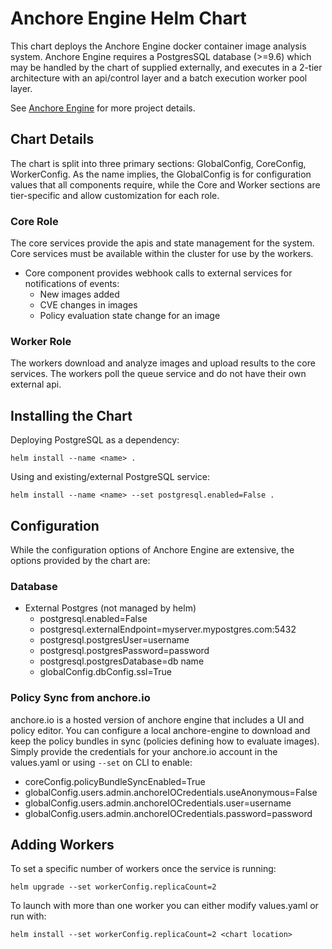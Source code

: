 Anchore Engine Helm Chart
=========================

This chart deploys the Anchore Engine docker container image analysis system. Anchore Engine
requires a PostgresSQL database (>=9.6) which may be handled by the chart of supplied externally,
and executes in a 2-tier architecture with an api/control layer and a batch execution worker pool layer.

See [Anchore Engine](https://github.com/anchore/anchore-engine) for more project details.


Chart Details
-------------

The chart is split into three primary sections: GlobalConfig, CoreConfig, WorkerConfig. As the name implies,
the GlobalConfig is for configuration values that all components require, while the Core and Worker sections are
tier-specific and allow customization for each role.


### Core Role
The core services provide the apis and state management for the system. Core services must be available within the cluster
for use by the workers.
* Core component provides webhook calls to external services for notifications of events:
  * New images added
  * CVE changes in images
  * Policy evaluation state change for an image


### Worker Role
The workers download and analyze images and upload results to the core services. The workers poll the queue service and
do not have their own external api.


Installing the Chart
--------------------


Deploying PostgreSQL as a dependency:

`helm install --name <name> .`


Using and existing/external PostgreSQL service:

`helm install --name <name> --set postgresql.enabled=False .`


Configuration
-------------

While the configuration options of Anchore Engine are extensive, the options provided by the chart are:

### Database

* External Postgres (not managed by helm)
  * postgresql.enabled=False
  * postgresql.externalEndpoint=myserver.mypostgres.com:5432
  * postgresql.postgresUser=username
  * postgresql.postgresPassword=password
  * postgresql.postgresDatabase=db name  
  * globalConfig.dbConfig.ssl=True


### Policy Sync from anchore.io
anchore.io is a hosted version of anchore engine that includes a UI and policy editor. You can configure a local anchore-engine
to download and keep the policy bundles in sync (policies defining how to evaluate images).
Simply provide the credentials for your anchore.io account in the values.yaml or using `--set` on CLI to enable:

* coreConfig.policyBundleSyncEnabled=True
* globalConfig.users.admin.anchoreIOCredentials.useAnonymous=False
* globalConfig.users.admin.anchoreIOCredentials.user=username
* globalConfig.users.admin.anchoreIOCredentials.password=password


Adding Workers
--------------

To set a specific number of workers once the service is running:

`helm upgrade --set workerConfig.replicaCount=2`

To launch with more than one worker you can either modify values.yaml or run with:

`helm install --set workerConfig.replicaCount=2 <chart location>`

